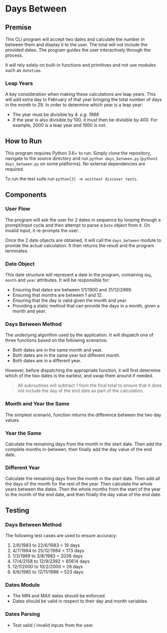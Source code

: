 
# Days Between

## Premise

This CLI program will accept two dates and calculate the number in between them and display it to the user. The total will not include the provided dates. The program guides the user interactively through the process.

It will rely solely on built-in functions and primitives and not use modules such as `datetime`.

### Leap Years

A key consideration when making these calculations are leap years. This will add extra day to February of that year bringing the total number of days in the month to 29. In order to determine which year is a leap year:
* The year must be divisible by 4. *e.g. 1988*
* If the year is also divisible by 100, it must then be divisible by 400. For example, 2000 is a leap year and 1900 is not.

## How to Run

This program requires Python 3.6+ to run. Simply clone the repository, navigate to the source directory and run `python days_between.py` (`python3 days_between.py` on some platforms). No external dependencies are required.

To run the test suite run `python[3] -m unittest discover tests`.

## Components

### User Flow

The program will ask the user for 2 dates in sequence by looping through a prompt/input cycle and then attempt to parse a `Date` object from it. On invalid input, it re-prompts the user.

Once the 2 date objects are obtained, it will call the `days_between` module to provide the actual calculation. It then returns the result and the program terminates.

### Date Object

This date structure will represent a date in the program, containing `day`, `month` and `year` attributes. It will be responsible for:

* Ensuring that dates are between 1/1/1900 and 31/12/2999.
* Ensuring that months are between 1 and 12.
* Ensuring that the day is valid given the month and year.
* Providing a static method that can provide the days in a month, given a month and year.

### Days Between Method

The underlying algorithm used by the application. It will dispatch one of three functions based on the following scenarios:
* Both dates are in the same month and year.
* Both dates are in the same year but different month.
* Both dates are in a different year.

However, before dispatching the appropriate function, it will first determine which of the two dates is the earliest, and swap them around if needed.

> All subroutines will subtract 1 from the final total to ensure that it does not include the day of the end date as part of the calculation.

### Month and Year the Same

The simplest scenario, function returns the difference between the two day values.

###  Year the Same

Calculate the remaining days from the month in the start date. Then add the complete months in-between, then finally add the day value of the end date.

### Different Year

Calculate the remaining days from the month in the start date. Then add all the days of the month for the rest of the year. Then calculate the whole years between the dates. Then the whole months from the start of the year to the month of the end date, and then finally the day value of the end date.

## Testing

### Days Between Method

The following test cases are used to ensure accuracy:

1) 2/6/1983 to 22/6/1983 = 19 days 
2) 4/7/1984 to 25/12/1984 = 173 days
3) 1/3/1989 to 3/8/1983 = 2036 days
4) 17/4/2158 to 12/9/2392 = 85614 days
5) 12/1/2000 to 10/2/2000 = 28 days
6) 6/6/1985 to 12/11/1986 = 523 days


### Dates Module

* The MIN and MAX dates should be enforced.
* Dates should be valid in respect to their day and month variables.

### Dates Parsing

* Test valid / invalid inputs from the user.

